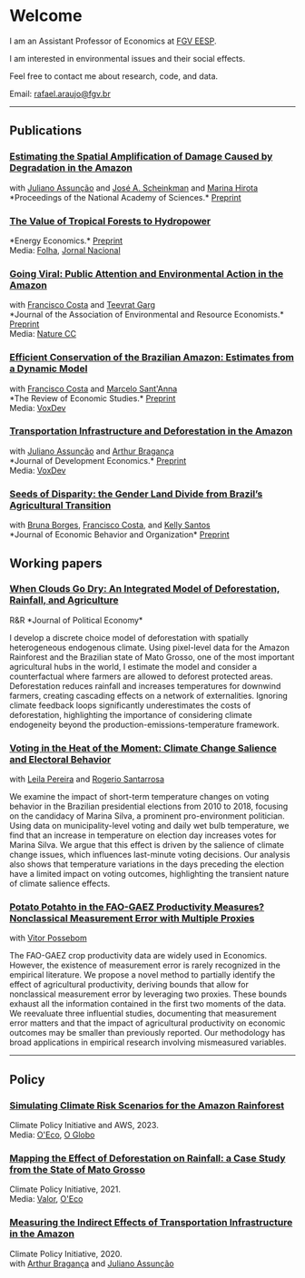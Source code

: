 # Welcome

I am an Assistant Professor of Economics at <a href="https://economics-sp.fgv.br/">FGV EESP</a>.

I am interested in environmental issues and their social effects. 

Feel free to contact me about research, code, and data.

Email: rafael.araujo@fgv.br

<hr>

## Publications

<h3><a href="https://www.pnas.org/doi/10.1073/pnas.2312451120"> Estimating the Spatial Amplification of Damage Caused by Degradation in the Amazon</a></h3>
with <a href="https://www.econ.puc-rio.br/juliano/">Juliano Assunção</a>  and <a href="https://econ.columbia.edu/econpeople/jose-scheinkman/">José A. Scheinkman</a> and <a href="https://ipes.ufsc.br/en/team/marina-hirota-2/">Marina Hirota</a><br>
*Proceedings of the National Academy of Sciences.* <a href="https://www.nber.org/papers/w31550">Preprint</a>

<h3><a href="https://www.sciencedirect.com/science/article/pii/S014098832300703X"> The Value of Tropical Forests to Hydropower</a></h3>
*Energy Economics.* <a href="assets/papers/Deforestation_rainfall_energy.pdf"> Preprint</a><br>
Media: <a href="https://www1.folha.uol.com.br/colunas/bernardo-guimaraes/2024/04/desmatamento-chuvas-e-geracao-de-energia-eletrica.shtml">Folha</a>, <a href="https://g1.globo.com/jornal-nacional/noticia/2024/09/19/estiagem-no-brasil-e-consequencia-direta-da-devastacao-da-amazonia-pelo-fogo-e-pela-exploracao-ilegal-de-madeira-dizem-especialistas.ghtml">Jornal Nacional</a><br>

<h3><a href="https://www.journals.uchicago.edu/doi/10.1086/731080"> Going Viral: Public Attention and Environmental Action in the Amazon</a></h3>
with <a href="https://sites.google.com/site/fjmcosta/">Francisco Costa</a>  and <a href="https://www.teevratgarg.com/">Teevrat Garg</a><br>
*Journal of the Association of Environmental and Resource Economists.* <a href="assets/papers/GoingViral.pdf"> Preprint</a><br>
Media: <a href="https://www.nature.com/articles/s41558-024-02186-w">Nature CC</a><br>

<h3><a href="https://academic.oup.com/restud/advance-article/doi/10.1093/restud/rdaf031/8140881?rss=1">Efficient Conservation of the Brazilian Amazon: Estimates from a Dynamic Model</a></h3>
with <a href="https://sites.google.com/site/fjmcosta/">Francisco Costa</a>  and <a href="https://marcelosantanna.wordpress.com/">Marcelo Sant'Anna</a><br> 
*The Review of Economic Studies.* <a href="assets/papers/Efficient_Forestation.pdf">Preprint</a> <br> 
Media: <a href="https://voxdev.org/topic/energy-environment/fate-brazilian-amazons-carbon-stock">VoxDev</a> 

<h3><a href="https://www.sciencedirect.com/science/article/abs/pii/S0304387825001105">Transportation Infrastructure and Deforestation in the Amazon</a></h3>
with <a href="https://www.econ.puc-rio.br/juliano/">Juliano Assunção</a>  and <a href="https://arthurbraganca7.github.io/">Arthur Bragança</a><br>
*Journal of Development Economics.* <a href="assets/papers/Infrastructure_deforestation_GE.pdf">Preprint</a> <br>
Media: <a href="https://voxdev.org/topic/energy-environment/deforestation-footprint-transportation-infrastructure-evidence-amazon">VoxDev</a><br> 

<h3><a href="https://www.sciencedirect.com/science/article/abs/pii/S0167268125002641">Seeds of Disparity: the Gender Land Divide from Brazil’s Agricultural Transition</a></h3>
with <a href="https://sites.google.com/view/bruna-pugialli-silva-borges">Bruna Borges</a>, <a href="https://sites.google.com/site/fjmcosta/">Francisco Costa</a>,  and <a href="https://sites.google.com/view/kellygonsantos/home">Kelly Santos</a> <br>
*Journal of Economic Behavior and Organization* <a href="https://osf.io/preprints/socarxiv/dk4bc">Preprint</a> <br>

## Working papers

<h3><a href="assets/papers/WhenCloudsGoDry.pdf"> When Clouds Go Dry: An Integrated Model of Deforestation, Rainfall, and Agriculture</a></h3>
R&R *Journal of Political Economy*

I develop a discrete choice model of deforestation with spatially heterogeneous endogenous climate. Using pixel-level data for the Amazon Rainforest and the Brazilian state of Mato Grosso,  one of the most important agricultural hubs in the world, I estimate the model and consider a counterfactual where farmers are allowed to deforest protected areas. Deforestation reduces rainfall and increases temperatures for downwind farmers, creating cascading effects on a network of externalities. Ignoring climate feedback loops significantly underestimates the costs of deforestation, highlighting the importance of considering climate endogeneity beyond the production-emissions-temperature framework.

<h3><a href="https://papers.ssrn.com/sol3/papers.cfm?abstract_id=4912460">Voting in the Heat of the Moment: Climate Change Salience and Electoral Behavior</a></h3>
with <a href="https://sites.google.com/view/leilaarp/">Leila Pereira</a> and <a href="https://rogeriosantarrosa.wordpress.com/">Rogerio Santarrosa</a>

We examine the impact of short-term temperature changes on voting behavior in the Brazilian presidential elections from 2010 to 2018, focusing on the candidacy of Marina Silva, a prominent pro-environment politician. Using data on municipality-level voting and daily wet bulb temperature, we find that an increase in temperature on election day increases votes for Marina Silva. We argue that this effect is driven by the salience of climate change issues, which influences last-minute voting decisions. Our analysis also shows that temperature variations in the days preceding the election have a limited impact on voting outcomes, highlighting the transient nature of climate salience effects.

<h3><a href="https://arxiv.org/abs/2502.12141">Potato Potahto in the FAO-GAEZ Productivity Measures? Nonclassical Measurement Error with Multiple Proxies</a></h3>
with <a href="https://sites.google.com/site/vitorapossebom/">Vitor Possebom</a>

The FAO-GAEZ crop productivity data are widely used in Economics. However, the existence of measurement error is rarely recognized in the empirical literature. We propose a novel method to partially identify the effect of agricultural productivity, deriving bounds that allow for nonclassical measurement error by leveraging two proxies. These bounds exhaust all the information contained in the first two moments of the data. We reevaluate three influential studies, documenting that measurement error matters and that the impact of agricultural productivity on economic outcomes may be smaller than previously reported. Our methodology has broad applications in empirical research involving mismeasured variables.
<hr>

## Policy

<h3><a href="https://aws.amazon.com/pt/blogs/hpc/simulating-climate-risk-scenarios-for-the-amazon-rainforest">Simulating Climate Risk Scenarios for the Amazon Rainforest</a></h3>
Climate Policy Initiative and AWS, 2023.<br>
Media: <a href="https://oeco.org.br/reportagens/degradacao-florestal-acelera-o-colapso-da-amazonia/">O'Eco</a>, <a href="https://oglobo.globo.com/brasil/noticia/2023/06/desmatamento-na-amazonia-reduz-rios-voadores-que-garantem-chuva-em-outras-regioes-do-pais.ghtml">O Globo</a>

<h3><a href="https://www.climatepolicyinitiative.org/publication/mapping-the-effect-of-deforestation-on-rainfall-a-case-study-from-the-state-of-mato-grosso//">Mapping the Effect of Deforestation on Rainfall: a Case Study from the State of Mato Grosso</a></h3>
Climate Policy Initiative, 2021.<br>
Media: <a href="https://valor.globo.com/brasil/noticia/2021/10/19/estudo-estima-perda-de-chuvas-em-mt-com-desmate-no-xingu.ghtml">Valor</a>, <a href="https://oeco.org.br/reportagens/degradacao-florestal-acelera-o-colapso-da-amazonia/">O'Eco</a>


<h3><a href="https://www.climatepolicyinitiative.org/publication/measuring-the-indirect-effects-of-transportation-infrastructure-in-the-amazon/">Measuring the Indirect Effects of Transportation Infrastructure in the Amazon</a></h3>
Climate Policy Initiative, 2020.<br>
with <a href="https://arthurbraganca7.github.io/">Arthur Bragança</a>  and <a href="http://www.econ.puc-rio.br/juliano/">Juliano Assunção</a> 